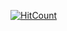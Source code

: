 [![HitCount](http://hits.dwyl.com/smh67dmrc/smh67dmrcgithubio.svg)](http://hits.dwyl.com/smh67dmrc/smh67dmrcgithubio)